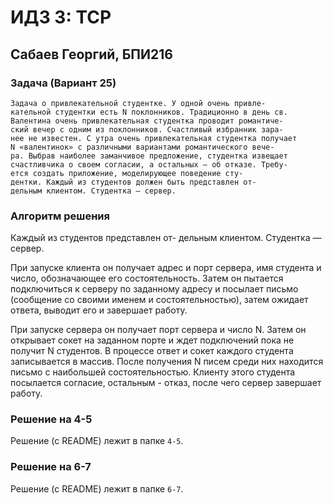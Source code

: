 # ИДЗ 3: TCP 
## Сабаев Георгий, БПИ216

### Задача (Вариант 25)
```
Задача о привлекательной студентке. У одной очень привле-
кательной студентки есть N поклонников. Традиционно в день св.
Валентина очень привлекательная студентка проводит романтиче-
ский вечер с одним из поклонников. Счастливый избранник зара-
нее не известен. С утра очень привлекательная студентка получает
N «валентинок» с различными вариантами романтического вече-
ра. Выбрав наиболее заманчивое предложение, студентка извещает
счастливчика о своем согласии, а остальных – об отказе. Требу-
ется создать приложение, моделирующее поведение сту-
дентки. Каждый из студентов должен быть представлен от-
дельным клиентом. Студентка — сервер.
```
### Алгоритм решения
Каждый из студентов представлен от-
дельным клиентом. Студентка — сервер.

При запуске клиента он получает адрес и порт сервера, имя студента и число, обозначающее его состоятельность. Затем он пытается подключиться к серверу по заданному адресу и посылает письмо (сообщение со своими именем и состоятельностью), затем ожидает ответа, выводит его и завершает работу.

При запуске сервера он получает порт сервера и число N. Затем он открывает сокет на заданном порте и ждет подключений пока не получит N студентов. В процессе ответ и сокет каждого студента записывается в массив. После получения N писем среди них находится письмо с наибольшей состоятельностью. Клиенту этого студента посылается согласие, остальным - отказ, после чего сервер завершает работу. 

### Решение на 4-5
Решение (с README) лежит в папке `4-5`.

### Решение на 6-7
Решение (с README) лежит в папке `6-7`.

